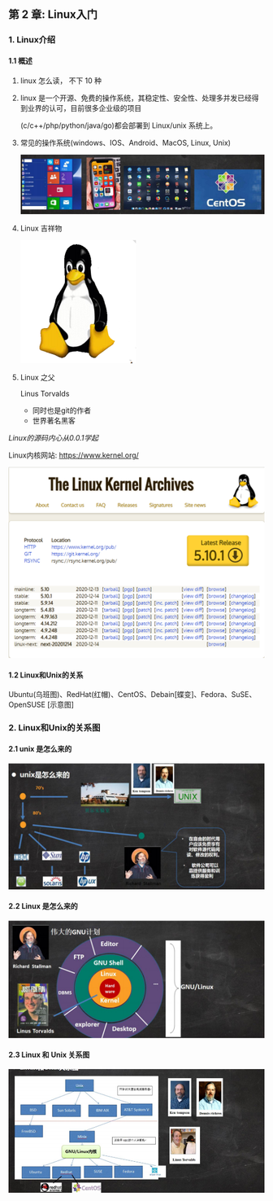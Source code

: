 ## 第 2 章: Linux入门

### 1. Linux介绍

#### 1.1 概述

1. linux 怎么读， 不下 10 种

2. linux 是一个开源、免费的操作系统，其稳定性、安全性、处理多并发已经得到业界的认可，目前很多企业级的项目

   (c/c++/php/python/java/go)都会部署到 Linux/unix 系统上。

3. 常见的操作系统(windows、IOS、Android、MacOS, Linux, Unix)

   ![image-20201215113106988](assets/image-20201215113106988-1615532942071.png)

4. Linux 吉祥物

   ![image-20201215113235917](assets/image-20201215113235917-1615532942072.png)

5. Linux 之父

   Linus Torvalds

    - 同时也是git的作者
    - 世界著名黑客

*Linux的源码内心从0.0.1学起*

Linux内核网站: https://www.kernel.org/

![image-20201215115227618](assets/image-20201215115227618-1615532942072.png)

#### 1.2 Linux和Unix的关系

Ubuntu(乌班图)、RedHat(红帽)、CentOS、Debain[蝶变]、Fedora、SuSE、OpenSUSE [示意图]

### 2. Linux和Unix的关系图

#### 2.1 unix 是怎么来的

![image-20201215113456239](assets/image-20201215113456239-1615532942073.png)

#### 2.2 Linux 是怎么来的

![image-20201215113517070](assets/image-20201215113517070-1615532942073.png)

#### 2.3 Linux 和 Unix 关系图

![image-20201215113536603](assets/image-20201215113536603-1615532942073.png)